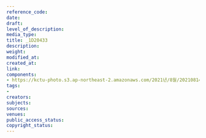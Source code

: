 ```yaml
---
reference_code: 
date: 
draft: 
level_of_description: 
media_type: 
title: _1D20433
description: 
weight: 
modified_at: 
created_at: 
link: 
components:
- https://kctu-photo.s3.ap-northeast-2.amazonaws.com/2021년/8월/20210814_8.15+전국노동자대회/_1D20433.jpg
tags:
- 
creators: 
subjects: 
sources: 
venues: 
public_access_status: 
copyright_status: 
---
```


